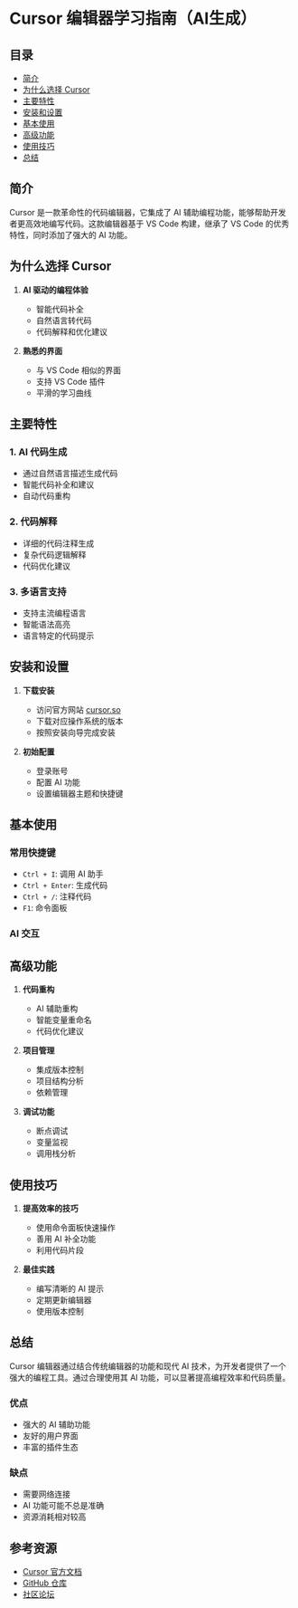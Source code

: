 # Cursor 编辑器学习指南（AI生成）

## 目录
- [简介](#简介)
- [为什么选择 Cursor](#为什么选择-cursor)
- [主要特性](#主要特性)
- [安装和设置](#安装和设置)
- [基本使用](#基本使用)
- [高级功能](#高级功能)
- [使用技巧](#使用技巧)
- [总结](#总结)

## 简介

Cursor 是一款革命性的代码编辑器，它集成了 AI 辅助编程功能，能够帮助开发者更高效地编写代码。这款编辑器基于 VS Code 构建，继承了 VS Code 的优秀特性，同时添加了强大的 AI 功能。
<!--more-->

## 为什么选择 Cursor

1. **AI 驱动的编程体验**
   - 智能代码补全
   - 自然语言转代码
   - 代码解释和优化建议

2. **熟悉的界面**
   - 与 VS Code 相似的界面
   - 支持 VS Code 插件
   - 平滑的学习曲线

## 主要特性

### 1. AI 代码生成
- 通过自然语言描述生成代码
- 智能代码补全和建议
- 自动代码重构

### 2. 代码解释
- 详细的代码注释生成
- 复杂代码逻辑解释
- 代码优化建议

### 3. 多语言支持
- 支持主流编程语言
- 智能语法高亮
- 语言特定的代码提示

## 安装和设置

1. **下载安装**
   - 访问官方网站 [cursor.so](https://cursor.so)
   - 下载对应操作系统的版本
   - 按照安装向导完成安装

2. **初始配置**
   - 登录账号
   - 配置 AI 功能
   - 设置编辑器主题和快捷键

## 基本使用

### 常用快捷键
- `Ctrl + I`: 调用 AI 助手
- `Ctrl + Enter`: 生成代码
- `Ctrl + /`: 注释代码
- `F1`: 命令面板

### AI 交互

## 高级功能

1. **代码重构**
   - AI 辅助重构
   - 智能变量重命名
   - 代码优化建议

2. **项目管理**
   - 集成版本控制
   - 项目结构分析
   - 依赖管理

3. **调试功能**
   - 断点调试
   - 变量监视
   - 调用栈分析

## 使用技巧

1. **提高效率的技巧**
   - 使用命令面板快速操作
   - 善用 AI 补全功能
   - 利用代码片段

2. **最佳实践**
   - 编写清晰的 AI 提示
   - 定期更新编辑器
   - 使用版本控制

## 总结

Cursor 编辑器通过结合传统编辑器的功能和现代 AI 技术，为开发者提供了一个强大的编程工具。通过合理使用其 AI 功能，可以显著提高编程效率和代码质量。

### 优点
- 强大的 AI 辅助功能
- 友好的用户界面
- 丰富的插件生态

### 缺点
- 需要网络连接
- AI 功能可能不总是准确
- 资源消耗相对较高

## 参考资源
- [Cursor 官方文档](https://cursor.so/docs)
- [GitHub 仓库](https://github.com/getcursor/cursor)
- [社区论坛](https://cursor.so/community)